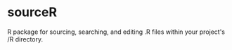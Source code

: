 # sourceR
R package for sourcing, searching, and editing .R files within your project's /R directory.
